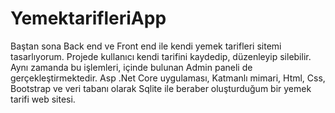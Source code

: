 # YemektarifleriApp
Baştan sona Back end ve Front end ile kendi yemek tarifleri sitemi tasarlıyorum. Projede kullanıcı kendi tarifini kaydedip, düzenleyip silebilir. Aynı zamanda bu işlemleri, içinde bulunan Admin paneli de gerçekleştirmektedir. Asp .Net Core uygulaması, Katmanlı mimari, Html, Css, Bootstrap ve veri tabanı olarak Sqlite ile beraber oluşturduğum bir yemek tarifi web sitesi.
